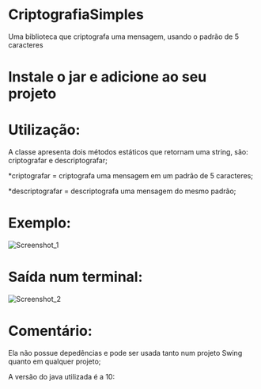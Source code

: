 # CriptografiaSimples
 Uma biblioteca que criptografa uma mensagem, usando o padrão de 5 caracteres

# Instale o jar e adicione ao seu projeto
 
# Utilização:
 A classe apresenta dois métodos estáticos que retornam uma string, são: criptografar e descriptografar;
 
 *criptografar = criptografa uma mensagem em um padrão de 5 caracteres;
 
 *descriptografar = descriptografa uma mensagem do mesmo padrão;
 
# Exemplo:
![Screenshot_1](https://user-images.githubusercontent.com/72280602/147311206-020858cb-7b57-467f-a932-61d024585d94.png)
 
# Saída num terminal:
![Screenshot_2](https://user-images.githubusercontent.com/72280602/147311274-679ed0a4-a7c6-4352-a000-6a5d65a05746.png)
 
# Comentário:
 Ela não possue depedências e pode ser usada tanto num projeto Swing quanto em qualquer projeto;
 
 A versão do java utilizada é a 10: 
